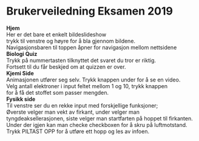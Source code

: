 ﻿# Brukerveiledning Eksamen 2019

**Hjem**  
Her er det bare et enkelt bildeslideshow  
trykk til venstre og høyre for å bla gjennom bildene.  
Navigasjonsbaren til toppen åpner for navigasjon mellom nettsidene  
**Biologi Quiz**  
Trykk på nummertasten tilknyttet det svaret du tror er riktig.  
Fortsett til du får beskjed om at quizzen er over.  
**Kjemi Side**  
Animasjonen utfører seg selv. Trykk knappen under for å se en video.  
Velg antall elektroner i input feltet mellom 1 og 10, trykk knappen  
for å få det stoffet som passer mengden.  
**Fysikk side**  
Til venstre ser du en rekke input med forskjellige funksjoner;  
Øverste velger man vekt av firkant, under velger man tyngdeaksellerasjonen, siste velger man startfarten på hoppet til firkanten.  
Under der igjen kan man checke checkboxen for å skru på luftmotstand.
Trykk PILTAST OPP for å utføre ett hopp og les av infoen.



